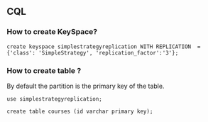 ## CQL

### How to create KeySpace?

```
create keyspace simplestrategyreplication WITH REPLICATION  = {'class': 'SimpleStrategy', 'replication_factor':'3'};
```
### How to create table ?

By default the partition is the primary key of the table.
```
use simplestrategyreplication;

create table courses (id varchar primary key);


```
